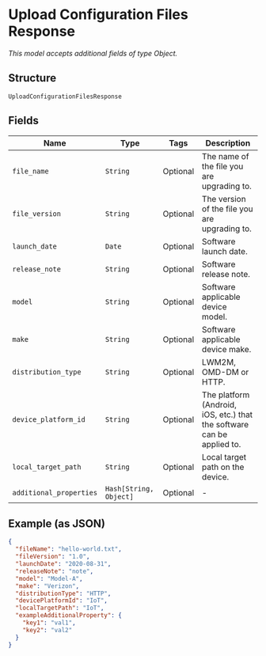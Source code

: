 
# Upload Configuration Files Response

*This model accepts additional fields of type Object.*

## Structure

`UploadConfigurationFilesResponse`

## Fields

| Name | Type | Tags | Description |
|  --- | --- | --- | --- |
| `file_name` | `String` | Optional | The name of the file you are upgrading to. |
| `file_version` | `String` | Optional | The version of the file you are upgrading to. |
| `launch_date` | `Date` | Optional | Software launch date. |
| `release_note` | `String` | Optional | Software release note. |
| `model` | `String` | Optional | Software applicable device model. |
| `make` | `String` | Optional | Software applicable device make. |
| `distribution_type` | `String` | Optional | LWM2M, OMD-DM or HTTP. |
| `device_platform_id` | `String` | Optional | The platform (Android, iOS, etc.) that the software can be applied to. |
| `local_target_path` | `String` | Optional | Local target path on the device. |
| `additional_properties` | `Hash[String, Object]` | Optional | - |

## Example (as JSON)

```json
{
  "fileName": "hello-world.txt",
  "fileVersion": "1.0",
  "launchDate": "2020-08-31",
  "releaseNote": "note",
  "model": "Model-A",
  "make": "Verizon",
  "distributionType": "HTTP",
  "devicePlatformId": "IoT",
  "localTargetPath": "IoT",
  "exampleAdditionalProperty": {
    "key1": "val1",
    "key2": "val2"
  }
}
```

